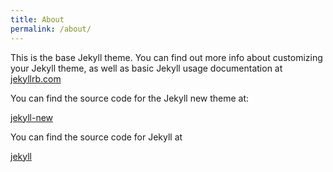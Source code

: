 ```yaml
---
title: About
permalink: /about/
---
```


This is the base Jekyll theme. You can find out more info about customizing your Jekyll theme, as well as basic Jekyll usage documentation at [jekyllrb.com](http://jekyllrb.com/)

You can find the source code for the Jekyll new theme at:

[jekyll-new](https://github.com/jglovier/jekyll-new)

You can find the source code for Jekyll at

[jekyll](https://github.com/jekyll/jekyll)
